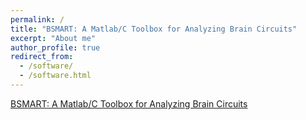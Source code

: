 ```yaml
---
permalink: /
title: "BSMART: A Matlab/C Toolbox for Analyzing Brain Circuits"
excerpt: "About me"
author_profile: true
redirect_from: 
  - /software/
  - /software.html
---
```


[BSMART: A Matlab/C Toolbox for Analyzing Brain Circuits](http://www.brain-smart.org/)
